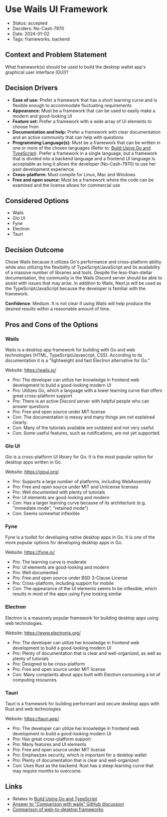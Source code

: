 # Use Wails UI Framework

- Status: accepted
- Deciders: No-Cash-7970
- Date: 2024-01-02
- Tags: frameworks, backend

## Context and Problem Statement

What framework(s) should be used to build the desktop wallet app's graphical user interface (GUI)?

## Decision Drivers

- **Ease of use:** Prefer a framework that has a short learning curve and is flexible enough to accommodate fluctuating requirements
- **Appearance:** Must be a framework that can be used to easily make a modern and good-looking UI
- **Feature set:** Prefer a framework with a wide array of UI elements to choose from
- **Documentation and help:** Prefer a framework with clear documentation and an active community that can help with questions
- **Programming Language(s):** Must be a framework that can be written in one or more of the chosen languages (Refer to: [Build Using Go and TypeScript](20240101-build-using-go-and-typescript.md)). Prefer a framework in a single language, but a framework that is divided into a backend language and a frontend UI language is acceptable as long it allows the developer (No-Cash-7970) to use her past development experience.
- **Cross-platform:** Must compile for Linux, Mac and Windows
- **Free and open source:** Must be a framework where the code can be examined and the license allows for commercial use

## Considered Options

- Wails
- Gio UI
- Fyne
- Electron
- Tauri

## Decision Outcome

Chose Wails because it utilizes Go's performance and cross-platform ability while also utilizing the flexibility of TypeScript/JavaScript and its availability of a massive number of libraries and tools. Despite the less-than-stellar documentation, the community in the Wails Discord server should be able to assist with issues that may arise. In addition to Wails, Next.js will be used as the TypeScript/JavaScript because the developer is familiar with the framework.

**Confidence**: Medium. It is not clear if using Wails will help produce the desired results within a reasonable amount of time.

## Pros and Cons of the Options

### Wails

Wails is a desktop app framework for building with Go and web technologies (HTML, TypeScript/Javascript, CSS). According to its documentation it is a "lightweight and fast Electron alternative for Go."

Website: <https://wails.io/>

- Pro: The developer can utilize her knowledge in frontend web development to build a good-looking modern UI
- Pro: Utilizes Go, which a language with a lower learning curve that offers great cross-platform support
- Pro: There is an active Discord server with helpful people who can answer questions
- Pro: Free and open source under MIT license
- Con: The documentation is messy and many things are not explained clearly.
- Con: Many of the tutorials available are outdated and not very useful
- Con: Some useful features, such as notifications, are not yet supported.

### Gio UI

Gio is a cross-platform UI library for Go. It is the most popular option for desktop apps written in Go.

Website: <https://gioui.org/>

- Pro: Supports a large number of platforms, including WebAssembly
- Pro: Free and open source under MIT and Unlicense licenses
- Pro: Well documented with plenty of tutorials
- Pro: UI elements are good-looking and modern
- Con: Has a larger learning curve because of its architecture (e.g. "immediate mode", “retained mode”)
- Con: Seems somewhat inflexible

### Fyne

Fyne is a toolkit for developing native desktop apps in Go. It is one of the more popular options for developing desktop apps in Go.

Website: <https://fyne.io/>

- Pro: The learning curve is moderate
- Pro: UI elements are good-looking and modern
- Pro: Well documented
- Pro: Free and open source under BSD 3-Clause License
- Pro: Cross-platform, including support for mobile
- Con: The appearance of the UI elements seems to be inflexible, which results in most of the apps using Fyne looking similar

### Electron

Electron is a massively popular framework for building desktop apps using web technologies.

Website: <https://www.electronjs.org/>

- Pro: The developer can utilize her knowledge in frontend web development to build a good-looking modern UI
- Pro: Plenty of documentation that is clear and well-organized, as well as plenty of tutorials
- Pro: Designed to be cross-platform
- Pro: Free and open source under MIT license
- Con: Many complaints about apps built with Electron consuming a lot of computing resources.

### Tauri

Tauri is a framework for building performant and secure desktop apps with Rust and web technologies

Website: <https://tauri.app/>

- Pro: The developer can utilize her knowledge in frontend web development to build a good-looking modern UI
- Pro: Has great cross-platform support
- Pro: Many features and UI elements
- Pro: Free and open source under MIT license
- Pro: Emphasizes security, which is important for a desktop wallet
- Pro: Plenty of documentation that is clear and well-organized
- Con: Uses Rust as the backend. Rust has a steep learning curve that may require months to overcome.

## Links

- Relates to [Build Using Go and TypeScript](20240101-build-using-go-and-typescript.md)
- [Answer to "Comparison with wails" GitHub discussion](https://github.com/tauri-apps/tauri/discussions/3521#discussioncomment-3472966)
- [Comparison of web-to-desktop frameworks](https://github.com/Elanis/web-to-desktop-framework-comparison)
